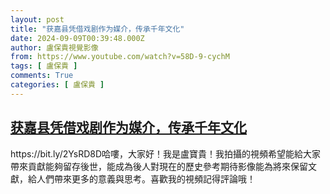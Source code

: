 ```yaml
---
layout: post
title: "获嘉县凭借戏剧作为媒介，传承千年文化"
date: 2024-09-09T00:39:48.000Z
author: 盧保貴視覺影像
from: https://www.youtube.com/watch?v=58D-9-cychM
tags: [ 盧保貴 ]
comments: True
categories: [ 盧保貴 ]
---
```

<!--1725842388000-->
[获嘉县凭借戏剧作为媒介，传承千年文化](https://www.youtube.com/watch?v=58D-9-cychM)
------

<div>
https://bit.ly/2YsRD8D哈嘍，大家好！我是盧寶貴！我拍攝的視頻希望能給大家帶來貢獻能夠留存後世，能成為後人對現在的歷史參考期待影像能為將來保留文獻，給人們帶來更多的意義與思考。喜歡我的視頻記得評論哦！
</div>
